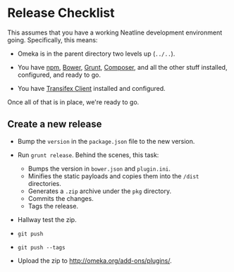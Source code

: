 
# Release Checklist

This assumes that you have a working Neatline development environment going.
Specifically, this means:

* Omeka is in the parent directory two levels up (`../..`).

* You have [npm](https://www.npmjs.org/), [Bower](http://bower.io/),
  [Grunt](http://gruntjs.com/), [Composer](https://getcomposer.org/), and all
  the other stuff installed, configured, and ready to go.

* You have [Transifex Client](http://docs.transifex.com/developer/client/)
  installed and configured.

Once all of that is in place, we're ready to go.

## Create a new release

- Bump the `version` in the `package.json` file to the new version.

- Run `grunt release`. Behind the scenes, this task:

  - Bumps the version in `bower.json` and `plugin.ini`.
  - Minifies the static payloads and copies them into the `/dist` directories.
  - Generates a `.zip` archive under the `pkg` directory.
  - Commits the changes.
  - Tags the release.

- Hallway test the zip.

- `git push`

- `git push --tags`

- Upload the zip to http://omeka.org/add-ons/plugins/.


